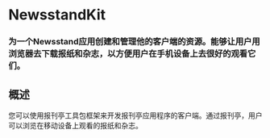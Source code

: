 # NewsstandKit
### 为一个Newsstand应用创建和管理他的客户端的资源。能够让用户用浏览器去下载报纸和杂志，以方便用户在手机设备上去很好的观看它们。
## 概述
您可以使用报刊亭工具包框架来开发报刊亭应用程序的客户端。通过报刊亭，用户可以浏览在移动设备上观看的报纸和杂志。
